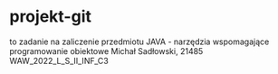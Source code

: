 # projekt-git
to zadanie na zaliczenie przedmiotu JAVA - narzędzia wspomagające programowanie obiektowe
Michał Sadłowski, 21485
WAW_2022_L_S_II_INF_C3
